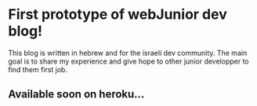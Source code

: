 # First prototype of webJunior dev blog!
This blog is written in hebrew and for the israeli dev community.
The main goal is to share my experience and give hope to other junior developper to find them first job.
## Available soon on heroku...
